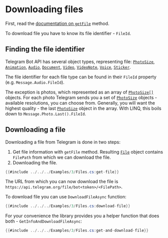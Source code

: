 # Downloading files

First, read the [documentation on `getFile`](https://core.telegram.org/bots/api#getfile) method.

To download file you have to know its file identifier - `FileId`.

## Finding the file identifier

Telegram Bot API has several object types, representing file:
[`PhotoSize`], [`Animation`], [`Audio`], [`Document`], [`Video`], [`VideoNote`], [`Voice`], [`Sticker`].

The file identifier for each file type can be found in their `FileId` property (e.g. `Message.Audio.FileId`).

The exception is photos, which represented as an array of [`PhotoSize[]`][`PhotoSize`] objects.
For each photo Telegram sends you a set of [`PhotoSize`] objects - available resolutions, you can choose from.
Generally, you will want the highest quality - the last [`PhotoSize`] object in the array.
With LINQ, this boils down to `Message.Photo.Last().FileId`.

## Downloading a file

Downloading a file from Telegram is done in two steps:

1. Get file information with `getFile` method. Resulting [`File`] object contains `FilePath` from which we can download the file.
2. Downloading the file.

```C#
{{#include ../../../Examples/3/Files.cs:get-file}}
```

The URL from which you can now download the file is `https://api.telegram.org/file/bot<token>/<FilePath>`.

To download file you can use `DownloadFileAsync` function:

```C#
{{#include ../../../Examples/3/Files.cs:download-file}}
```

For your convenience the library provides you a helper function that does both - `GetInfoAndDownloadFileAsync`:

```C#
{{#include ../../../Examples/3/Files.cs:get-and-download-file}}
```

[`PhotoSize`]: https://core.telegram.org/bots/api#photosize
[`Animation`]: https://core.telegram.org/bots/api#animation
[`Audio`]: https://core.telegram.org/bots/api#audio
[`Document`]: https://core.telegram.org/bots/api#document
[`Video`]: https://core.telegram.org/bots/api#video
[`VideoNote`]: https://core.telegram.org/bots/api#videonote
[`Voice`]: https://core.telegram.org/bots/api#voice
[`Sticker`]: https://core.telegram.org/bots/api#sticker
[`File`]: https://core.telegram.org/bots/api#file
